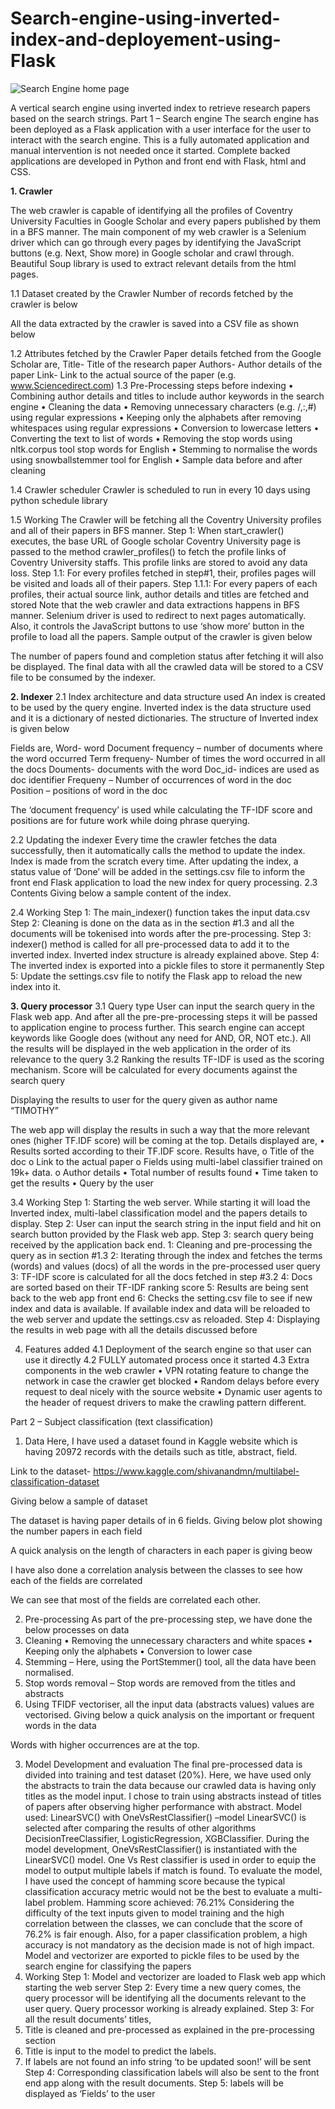 # Search-engine-using-inverted-index-and-deployement-using-Flask
![Search Engine home page](https://github.com/johnykjose/Search-engine-using-inverted-index-and-deployement-using-Flask-in-python/blob/main/images/se_home.png?raw=true)

A vertical search engine using inverted index to retrieve research papers based on the search strings. 
Part 1 – Search engine
The search engine has been deployed as a Flask application with a user interface for the user to interact with the search engine. This is a fully automated application and manual intervention is not needed once it started. Complete backed applications are developed in Python and front end with Flask, html and CSS.

****1.	Crawler****

The web crawler is capable of identifying all the profiles of Coventry University Faculties in Google Scholar and every papers published by them in a BFS manner. The main component of my web crawler is a Selenium driver which can go through every pages by identifying the JavaScript buttons (e.g. Next, Show more) in Google scholar and crawl through. Beautiful Soup library is used to extract relevant details from the html pages. 

1.1	Dataset created by the Crawler
Number of records fetched by the crawler is below
 
All the data extracted by the crawler is saved into a CSV file as shown below
 


1.2	Attributes fetched by the Crawler
Paper details fetched from the Google Scholar are,
Title- Title of the research paper
Authors- Author details of the paper
Link- Link to the actual source of the paper (e.g. www.Sciencedirect.com)
1.3	Pre-Processing steps before indexing
•	Combining  author details and titles to include author keywords in the search engine
•	Cleaning the data
•	Removing unnecessary characters (e.g. /,:,#) using regular expressions
•	Keeping only the alphabets after removing whitespaces using regular expressions
•	Conversion to lowercase letters
•	Converting the text to list of words
•	Removing the stop words using nltk.corpus tool stop words for English
•	Stemming to normalise the words using snowballstemmer tool for English
•	Sample data before and after cleaning
 


1.4	Crawler scheduler
Crawler is scheduled to run in every 10 days using python schedule library
 
1.5	Working
The Crawler will be fetching all the Coventry University profiles and all of their papers in BFS manner. 
Step 1:  When start_crawler() executes, the base URL of Google scholar Coventry University page is passed to the method crawler_profiles() to fetch the profile links of Coventry University staffs. This profile links are stored to avoid any data loss.
Step 1.1: For every profiles fetched in step#1, their, profiles pages will be visited and loads all of their papers.
Step 1.1.1: For every papers of each profiles, their actual source link, author details and titles are fetched and stored
Note that the web crawler and data extractions happens in BFS manner. Selenium driver is used to redirect to next pages automatically. Also, it controls the JavaScript buttons to use ‘show more’ button in the profile to load all the papers. Sample output of the crawler is given below
 
The number of papers found and completion status after fetching it will also be displayed. The final data with all the crawled data will be stored to a CSV file to be consumed by the indexer.
	       
****2.	Indexer****
2.1	Index architecture and data structure used
An index is created to be used by the query engine. Inverted index is the data structure used and it is a dictionary of nested dictionaries. The structure of Inverted index is given below
 

Fields are,
Word- word
Document frequency – number of documents where the word occurred
Term frequeny- Number of times the word occurred in all the docs
Douments- documents with the word
Doc_id- indices are used as doc identifier
Frequeny – Number of occurrences of word in the doc
Position – positions of word in the doc

The ‘document frequency’ is used while calculating the TF-IDF score and positions are for future work while doing phrase querying.

2.2	Updating the indexer
Every time the crawler fetches the data successfully, then it automatically calls the method to update the index. Index is made from the scratch every time. After updating the index, a status value of ‘Done’ will be added in the settings.csv file to inform the front end Flask application to load the new index for query processing.
2.3	Contents
Giving below a sample content of the index.
 
2.4	Working
Step 1: The main_indexer() function takes the input data.csv
Step 2: Cleaning is done on the data as in the section #1.3 and all the documents will be tokenised into words after the pre-processing.
Step 3: indexer() method is called for all pre-processed data to add it to the inverted index. Inverted index structure is already explained above.
Step 4: The inverted index is exported into a pickle files to store it permanently
Step 5: Update the settings.csv file to notify the Flask app to reload the new index into it.

****3.	Query processor****
3.1	Query type
User can input the search query in the Flask web app. And after all the pre-pre-processing steps it will be passed to application engine to process further. This search engine can accept keywords like Google does (without any need for AND, OR, NOT etc.). All the results will be displayed in the web application in the order of its relevance to the query
3.2	Ranking the results
TF-IDF is used as the scoring mechanism. Score will be calculated for every documents against the search query
 











Displaying the results to user for the query given as author name “TIMOTHY”

 
The web app will display the results in such a way that the more relevant ones (higher  TF.IDF score) will be coming at the top. Details displayed are,
•	Results sorted according to their TF.IDF score. Results have,
o	Title of the doc
o	Link to the actual paper
o	Fields using multi-label classifier trained on 19k+ data.
o	Author details
•	Total number of results found
•	Time taken to get the results
•	Query by the user

3.4	Working
Step 1: Starting the web server. While starting it will load the Inverted index, multi-label classification model and the papers details to display.
Step 2: User can input the search string in the input field and hit on search button provided by the Flask web app.
Step 3: search query being received by the application back end.
1: Cleaning and pre-processing the query as in section #1.3
2: Iterating through the index and fetches the terms (words) and values (docs) of all the words in the pre-processed user query
3: TF-IDF score is calculated for all the docs fetched in step #3.2
4: Docs are sorted based on their TF-IDF ranking score
5: Results are being sent back to the web app front end
6: Checks the setting.csv file to see if new index and data is available. If available index and data will be reloaded to the web server and update the settings.csv as reloaded.
  Step 4: Displaying the results in web page with all the details discussed before

4.	Features added
4.1	Deployment of the search engine so that user can use it directly
4.2	FULLY automated process once it started
4.3	Extra components in the web crawler
•	VPN rotating feature to change the network in case the crawler get blocked
•	Random delays before every request to deal nicely with the source website
•	Dynamic user agents to the header of request drivers to make the crawling pattern different.

Part 2 – Subject classification (text classification)

1.	Data
Here, I have used a dataset found in Kaggle website which is having 20972 records with the details such as title, abstract, field.

Link to the dataset- https://www.kaggle.com/shivanandmn/multilabel-classification-dataset

Giving below a sample of dataset
 

The dataset is having paper details of in 6 fields. Giving below plot showing the number papers in each field
 

A quick analysis on the length of characters in each paper is giving beow
 
I have also done a correlation analysis between the classes to see how each of the fields are correlated
 
We can see that most of the fields are correlated each other.

2.	Pre-processing
As part of the pre-processing step, we have done the below processes on data
1.	Cleaning
•	Removing the unnecessary characters and white spaces
•	Keeping only the alphabets
•	Conversion to lower case
2.	Stemming – Here, using the PortStemmer() tool, all the data have been normalised.
3.	Stop words removal – Stop words are removed from the titles and abstracts
4.	Using TFIDF vectoriser, all the input data (abstracts values) values are vectorised.
Giving below a quick analysis on the important or frequent words in the data
 
Words with higher occurrences are at the top.

3.	Model Development and evaluation
The final pre-processed data is divided into training and test dataset (20%). Here, we have used only the abstracts to train the data because our crawled data is having only titles as the model input. I chose to train using abstracts instead of titles of papers after observing higher performance with abstract.
Model used:  LinearSVC() with OneVsRestClassifier() –model LinearSVC() is selected after comparing the results of other algorithms DecisionTreeClassifier, LogisticRegression, XGBClassifier.
During the model development, OneVsRestClassifier() is instantiated with the LinearSVC() model. One Vs Rest classifier is used in order to equip the model to output multiple labels if match is found. 
To evaluate the model, I have used the concept of hamming score because the typical classification accuracy metric would not be the best to evaluate a multi-label problem. 
Hamming score achieved: 76.21%
Considering the difficulty of the text inputs given to model training and the high correlation between the classes, we can conclude that the score of 76.2% is fair enough. Also, for a paper classification problem, a high accuracy is not mandatory as the decision made is not of high impact.
Model and vectorizer are exported to pickle files to be used by the search engine for classifying the papers 
4.	Working
Step 1: Model and vectorizer are loaded to Flask web app which starting the web server
Step 2: Every time a new query comes, the query processor will be identifying all the documents relevant to the user query. Query processor working is already explained. 
Step 3: For all the result documents’ titles,
1.	Title is cleaned and pre-processed as explained in the pre-processing section
2.	Title is input to the model to predict the labels.
3.	If labels are not found an info string ‘to be updated soon!’ will be sent
Step 4: Corresponding classification labels will also be sent to the front end app along with the result documents.
Step 5: labels will be displayed as ‘Fields’ to the user
